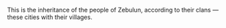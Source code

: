 This is the inheritance of the people of Zebulun, according to their clans —these cities with their villages.
